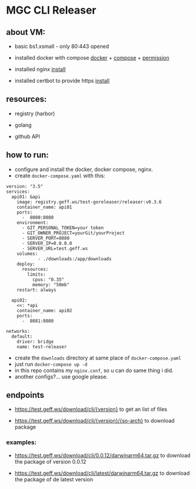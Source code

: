 # MGC CLI Releaser

## about VM:
- basic bs1.xsmall - only 80:443 opened 

- installed docker with compose [docker](https://docs.docker.com/engine/install/ubuntu/) + [compose](https://www.digitalocean.com/community/tutorials/how-to-install-and-use-docker-compose-on-ubuntu-20-04) + [permission](https://stackoverflow.com/questions/48957195/how-to-fix-docker-got-permission-denied-issue)

- installed nginx [install](https://ubuntu.com/tutorials/install-and-configure-nginx#2-installing-nginx)

- installed certbot to provide https [install](https://certbot.eff.org/instructions?ws=nginx&os=ubuntufocal)


## resources:
- registry (harbor)

- golang

- github API

## how to run:
- configure and install the docker, docker compose, nginx.
- create `docker-compose.yaml` with this:
```
version: "3.5"
services:
  api01: &api
    image: registry.geff.ws/test-goreleaser/releaser:v0.3.6
    container_name: api01
    ports:
      -  8080:8080
    environment:
      - GIT_PERSONAL_TOKEN=your token
      - GIT_OWNER_PROJECT=yourGit/yourProject
      - SERVER_PORT=8080
      - SERVER_IP=0.0.0.0
      - SERVER_URL=test.geff.ws
    volumes:
            - ./downloads:/app/downloads
    deploy:
      resources:
        limits:
          cpus: "0.35"
          memory: "50mb"
    restart: always

  api02:
    <<: *api
    container_name: api02
    ports:
      -  8081:8080

networks:
  default:
    driver: bridge
    name: test-releaser

```
- create the `downloads` directory at same place of `docker-compose.yaml`
- just run `docker-compose up -d`
- in this repo contains my `nginx.conf`, so u can do same thing i did.
- another configs?... use google please.

## endpoints

- https://test.geff.ws/download/cli/{version} to get an list of files

- https://test.geff.ws/download/cli/{version}/{so-arch} to download package

### examples: 
-   https://test.geff.ws/download/cli/0.0.12/darwinarm64.tar.gz to download the package of version 0.0.12

-   https://test.geff.ws/download/cli/latest/darwinarm64.tar.gz to download the package of de latest version